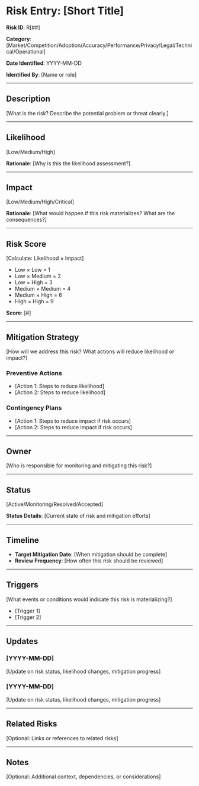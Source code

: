 # Risk Entry: [Short Title]

**Risk ID**: R[##]

**Category**: [Market/Competition/Adoption/Accuracy/Performance/Privacy/Legal/Technical/Operational]

**Date Identified**: YYYY-MM-DD

**Identified By**: [Name or role]

---

## Description
[What is the risk? Describe the potential problem or threat clearly.]

---

## Likelihood
[Low/Medium/High]

**Rationale**: [Why is this the likelihood assessment?]

---

## Impact
[Low/Medium/High/Critical]

**Rationale**: [What would happen if this risk materializes? What are the consequences?]

---

## Risk Score
[Calculate: Likelihood × Impact]
- Low × Low = 1
- Low × Medium = 2
- Low × High = 3
- Medium × Medium = 4
- Medium × High = 6
- High × High = 9

**Score**: [#]

---

## Mitigation Strategy
[How will we address this risk? What actions will reduce likelihood or impact?]

### Preventive Actions
- [Action 1: Steps to reduce likelihood]
- [Action 2: Steps to reduce likelihood]

### Contingency Plans
- [Action 1: Steps to reduce impact if risk occurs]
- [Action 2: Steps to reduce impact if risk occurs]

---

## Owner
[Who is responsible for monitoring and mitigating this risk?]

---

## Status
[Active/Monitoring/Resolved/Accepted]

**Status Details**: [Current state of risk and mitigation efforts]

---

## Timeline
- **Target Mitigation Date**: [When mitigation should be complete]
- **Review Frequency**: [How often this risk should be reviewed]

---

## Triggers
[What events or conditions would indicate this risk is materializing?]

- [Trigger 1]
- [Trigger 2]

---

## Updates

### [YYYY-MM-DD]
[Update on risk status, likelihood changes, mitigation progress]

### [YYYY-MM-DD]
[Update on risk status, likelihood changes, mitigation progress]

---

## Related Risks
[Optional: Links or references to related risks]

---

## Notes
[Optional: Additional context, dependencies, or considerations]
